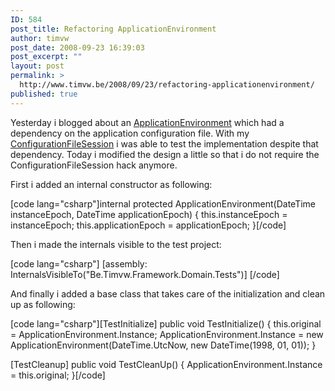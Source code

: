 ```yaml
---
ID: 584
post_title: Refactoring ApplicationEnvironment
author: timvw
post_date: 2008-09-23 16:39:03
post_excerpt: ""
layout: post
permalink: >
  http://www.timvw.be/2008/09/23/refactoring-applicationenvironment/
published: true
---
```

<p>Yesterday i blogged about an <a href="http://www.timvw.be/presenting-applicationenvironment/">ApplicationEnvironment</a> which had a dependency on the application configuration file. With my <a href="http://www.timvw.be/presenting-configurationfilesession/">ConfigurationFileSession</a> i was able to test the implementation despite that dependency. Today i modified the design a little so that i do not require the ConfigurationFileSession hack anymore.</p>

<p>First i added an internal constructor as following:</p>

[code lang="csharp"]internal protected ApplicationEnvironment(DateTime instanceEpoch, DateTime applicationEpoch)
{
 this.instanceEpoch = instanceEpoch;
 this.applicationEpoch = applicationEpoch;
}[/code]

<p>Then i made the internals visible to the test project:</p>
[code lang="csharp"]
[assembly: InternalsVisibleTo("Be.Timvw.Framework.Domain.Tests")]
[/code]

<p>And finally i added a base class that takes care of the initialization and clean up as following:</p>
[code lang="csharp"][TestInitialize]
public void TestInitialize()
{
 this.original = ApplicationEnvironment.Instance;
 ApplicationEnvironment.Instance = new ApplicationEnvironment(DateTime.UtcNow, new DateTime(1998, 01, 01));
}

[TestCleanup]
public void TestCleanUp()
{
 ApplicationEnvironment.Instance = this.original;
}[/code]